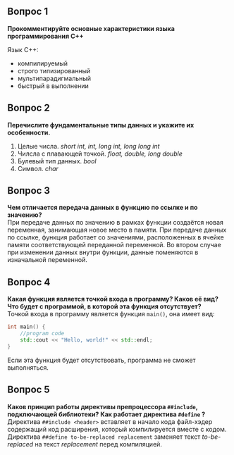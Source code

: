 ## Вопрос 1
**Прокомментируйте основные характеристики языка программирования C++**

Язык C++:
- компилируемый
- строго типизированный
- мультипарадигмальный
- быстрый в выполнении

## Вопрос 2
**Перечислите фундаментальные типы данных и укажите их особенности.**
1. Целые числа. *short int, int, long int, long long int*
2. Чилсла с плавающей точкой. *float, double, long double*
3. Булевый тип данных. *bool*
4. Символ. *char*

## Вопрос 3
**Чем отличается передача данных в функцию по ссылке и по значению?**  
При передаче данных по значению в рамках функции создаётся новая переменная,
занимающая новое место в памяти. При передаче данных по ссылке, функция работает 
со значениями, расположенных в ячейке памяти соответствующей переданной переменной.
Во втором случае при изменении данных внутри функции, данные поменяются в изначальной
переменной.

## Вопрос 4
**Какая функция является точкой входа в программу? Каков её вид? Что будет с программой, 
в которой эта функция отсутствует?**  
Точкой входа в программу является функция `main()`, она имеет вид:
```c++
int main() {
    //program code
    std::cout << "Hello, world!" << std::endl;
}
```
Если эта функция будет отсутствовать, программа не сможет выполняться.

## Вопрос 5
**Каков принцип работы директивы препроцессора `##includе`, подключающей библиотеки? 
Как работает директива `#define` ?**   
Директива `##includе <header>` вставляет в начало кода файл-хэдер содержащий код расширения, 
который компилируется вместе с кодом.  
Директива `##define to-be-replaced replacement` заменяет текст *to-be-replaced* на текст
*replacement* перед компиляцией.

